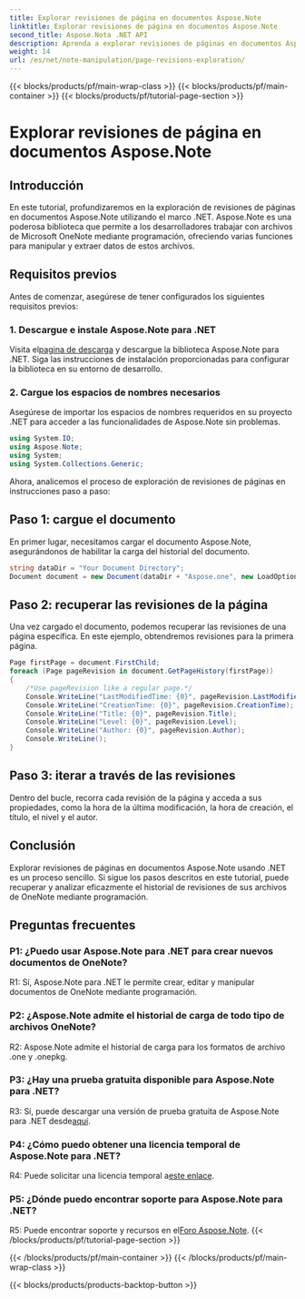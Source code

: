 ```yaml
---
title: Explorar revisiones de página en documentos Aspose.Note
linktitle: Explorar revisiones de página en documentos Aspose.Note
second_title: Aspose.Nota .NET API
description: Aprenda a explorar revisiones de páginas en documentos Aspose.Note utilizando .NET Framework con guía paso a paso.
weight: 14
url: /es/net/note-manipulation/page-revisions-exploration/
---
```


{{< blocks/products/pf/main-wrap-class >}}
{{< blocks/products/pf/main-container >}}
{{< blocks/products/pf/tutorial-page-section >}}

# Explorar revisiones de página en documentos Aspose.Note

## Introducción

En este tutorial, profundizaremos en la exploración de revisiones de páginas en documentos Aspose.Note utilizando el marco .NET. Aspose.Note es una poderosa biblioteca que permite a los desarrolladores trabajar con archivos de Microsoft OneNote mediante programación, ofreciendo varias funciones para manipular y extraer datos de estos archivos.

## Requisitos previos

Antes de comenzar, asegúrese de tener configurados los siguientes requisitos previos:

### 1. Descargue e instale Aspose.Note para .NET

 Visita el[pagina de descarga](https://releases.aspose.com/note/net/) y descargue la biblioteca Aspose.Note para .NET. Siga las instrucciones de instalación proporcionadas para configurar la biblioteca en su entorno de desarrollo.

### 2. Cargue los espacios de nombres necesarios

Asegúrese de importar los espacios de nombres requeridos en su proyecto .NET para acceder a las funcionalidades de Aspose.Note sin problemas.

```csharp
using System.IO;
using Aspose.Note;
using System;
using System.Collections.Generic;
```

Ahora, analicemos el proceso de exploración de revisiones de páginas en instrucciones paso a paso:

## Paso 1: cargue el documento

En primer lugar, necesitamos cargar el documento Aspose.Note, asegurándonos de habilitar la carga del historial del documento.

```csharp
string dataDir = "Your Document Directory";
Document document = new Document(dataDir + "Aspose.one", new LoadOptions { LoadHistory = true });
```

## Paso 2: recuperar las revisiones de la página

Una vez cargado el documento, podemos recuperar las revisiones de una página específica. En este ejemplo, obtendremos revisiones para la primera página.

```csharp
Page firstPage = document.FirstChild;
foreach (Page pageRevision in document.GetPageHistory(firstPage))
{
    /*Use pageRevision like a regular page.*/
    Console.WriteLine("LastModifiedTime: {0}", pageRevision.LastModifiedTime);
    Console.WriteLine("CreationTime: {0}", pageRevision.CreationTime);
    Console.WriteLine("Title: {0}", pageRevision.Title);
    Console.WriteLine("Level: {0}", pageRevision.Level);
    Console.WriteLine("Author: {0}", pageRevision.Author);
    Console.WriteLine();
}
```

## Paso 3: iterar a través de las revisiones

Dentro del bucle, recorra cada revisión de la página y acceda a sus propiedades, como la hora de la última modificación, la hora de creación, el título, el nivel y el autor.

## Conclusión

Explorar revisiones de páginas en documentos Aspose.Note usando .NET es un proceso sencillo. Si sigue los pasos descritos en este tutorial, puede recuperar y analizar eficazmente el historial de revisiones de sus archivos de OneNote mediante programación.

## Preguntas frecuentes

### P1: ¿Puedo usar Aspose.Note para .NET para crear nuevos documentos de OneNote?

R1: Sí, Aspose.Note para .NET le permite crear, editar y manipular documentos de OneNote mediante programación.

### P2: ¿Aspose.Note admite el historial de carga de todo tipo de archivos OneNote?

R2: Aspose.Note admite el historial de carga para los formatos de archivo .one y .onepkg.

### P3: ¿Hay una prueba gratuita disponible para Aspose.Note para .NET?

R3: Sí, puede descargar una versión de prueba gratuita de Aspose.Note para .NET desde[aquí](https://releases.aspose.com/).

### P4: ¿Cómo puedo obtener una licencia temporal de Aspose.Note para .NET?

 R4: Puede solicitar una licencia temporal a[este enlace](https://purchase.aspose.com/temporary-license/).

### P5: ¿Dónde puedo encontrar soporte para Aspose.Note para .NET?

 R5: Puede encontrar soporte y recursos en el[Foro Aspose.Note](https://forum.aspose.com/c/note/28).
{{< /blocks/products/pf/tutorial-page-section >}}

{{< /blocks/products/pf/main-container >}}
{{< /blocks/products/pf/main-wrap-class >}}

{{< blocks/products/products-backtop-button >}}

